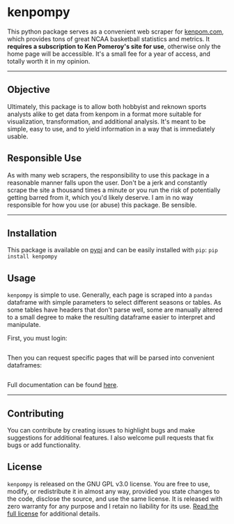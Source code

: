 # kenpompy

This python package serves as a convenient web scraper for [kenpom.com](kenpom.com), which provides tons of great NCAA basketball statistics and metrics. It **requires a subscription to Ken Pomeroy's site for use**, otherwise only the home page will be accessible. It's a small fee for a year of access, and totally worth it in my opinion.

---

## Objective
Ultimately, this package is to allow both hobbyist and reknown sports analysts alike to get data from kenpom in a format more suitable for visualization, transformation, and additional analysis. It's meant to be simple, easy to use, and to yield information in a way that is immediately usable.

## Responsible Use
As with many web scrapers, the responsibility to use this package in a reasonable manner falls upon the user. Don't be a jerk and constantly scrape the site a thousand times a minute or you run the risk of potentially getting barred from it, which you'd likely deserve. I am in no way responsible for how you use (or abuse) this package. Be sensible.

---

## Installation
This package is available on [pypi]() and can be easily installed with `pip`:
```pip install kenpompy```

## Usage
`kenpompy` is simple to use. Generally, each page is scraped into a `pandas` dataframe with simple parameters to select different seasons or tables. As some tables have headers that don't parse well, some are manually altered to a small degree to make the resulting dataframe easier to interpret and manipulate. 

First, you must login:
```

```

Then you can request specific pages that will be parsed into convenient dataframes:
```

```

Full documentation can be found [here]().

---

## Contributing
You can contribute by creating issues to highlight bugs and make suggestions for additional features. I also welcome pull requests that fix bugs or add functionality.

## License
`kenpompy` is released on the GNU GPL v3.0 license. You are free to use, modify, or redistribute it in almost any way, provided you state changes to the code, disclose the source, and use the same license. It is released with zero warranty for any purpose and I retain no liability for its use. [Read the full license](https://github.com/j-andrews7/kenpompy/blob/master/LICENSE) for additional details.